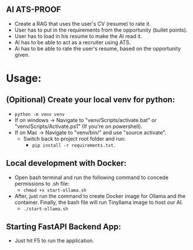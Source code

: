 ## AI ATS-PROOF
- Create a RAG that uses the user's CV (resume) to rate it.
- User has to put in the requirements from the opportunity (bullet points).
- User has to load in his resume to make the AI read it.
- AI has to be able to act as a recruiter using ATS.
- Ai has to be able to rate the user's resume, based on the opportunity given.

# Usage:
## (Opitional) Create your local venv for python: 
- ``python -m venv venv``
- If on windows -> Navigate to "venv/Scripts/activate.bat" or "venv/Scripts/Activate.ps1" (If you're on powershell).
- If on Mac -> Navigate to "venv/bin/" and use "source activate".
    - Switch back to project root folder and run:
        - ``pip install -r requirements.txt``.

## Local development with Docker:
- Open bash terminal and run the following command to concede permissions to .sh file:
    - ``chmod +x start-ollama.sh``
- After, just run the command to create Docker image for Ollama and the container. Finally, the bash file will run Tinyllama image to host our AI.
    - ``./start-ollama.sh``

## Starting FastAPI Backend App:
- Just hit F5 to run the application.
